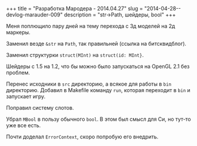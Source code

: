 +++
title = "Разработка Мародера - 2014.04.27"
slug = "2014-04-28--devlog-marauder-009"
description = "str->Path, шейдеры, bool"
+++

Меня поплющило пару дней на тему перехода с 3д моделей на 2д маркеры.

Заменил везде `&str` на `Path`, так правильней (ссылка на битсквидблог).

Заменил структурки `struct(MInt)` на `struct(id: MInt}`.

Шейдеры с 1.5 на 1.2, что бы можно было запускаться на OpenGL 2.1 без
проблем.

Перенес исходники в `src` директорию, а всякое для работы в `bin`
директорию. Добавил в Makefile команду `run`, которая переходит в `bin`
и запускает игру.

Поправил систему слотов.

Убрал `MBool` в пользу обычного `bool`. В этом был смысл для Си, но
тут-то уже все есть.

Почти доделал `ErrorContext`, скоро попробую его внедрить.
